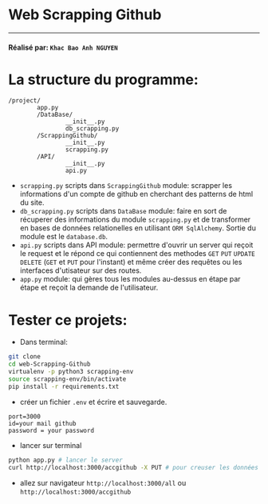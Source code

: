 # Web Scrapping Github
---
#### Réalisé par: `Khac Bao Anh NGUYEN`

# La structure du programme:
```
/project/
        app.py
        /DataBase/
                __init__.py
                db_scrapping.py
        /ScrappingGithub/
                __init__.py
                scrapping.py
        /API/
                __init__.py
                api.py
```

- `scrapping.py` scripts dans `ScrappingGithub` module: scrapper les informations d'un compte de github en cherchant des patterns de html du site.
- `db_scrapping.py` scripts dans `DataBase` module: faire en sort de récuperer des informations du module `scrapping.py` et de transformer en bases de données relationelles en utilisant `ORM SqlAlchemy`.
  Sortie du module est le `database.db`.
- `api.py` scripts dans API module: permettre d'ouvrir un server qui reçoit le request et le répond ce qui contiennent des methodes `GET` `PUT` `UPDATE` `DELETE` (`GET` et `PUT` pour l'instant) et même créer des requêtes ou les interfaces d'utisateur sur des routes.
- `app.py` module: qui gères tous les modules au-dessus en étape par étape et reçoit la demande de l'utilisateur.

# Tester ce projets:
- Dans terminal:
```bash
git clone
cd web-Scrapping-Github
virtualenv -p python3 scrapping-env
source scrapping-env/bin/activate
pip install -r requirements.txt
```
- créer un fichier `.env` et écrire et sauvegarde.
```
port=3000
id=your mail github
password = your password
```
- lancer sur terminal
```bash
python app.py # lancer le server
curl http://localhost:3000/accgithub -X PUT # pour creuser les données
```
- allez sur navigateur `http://localhost:3000/all` ou `http://localhost:3000/accgithub`
